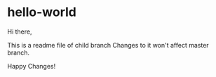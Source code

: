 # hello-world

Hi there,

This is a readme file of child branch
Changes to it won't affect master branch.

Happy Changes!
